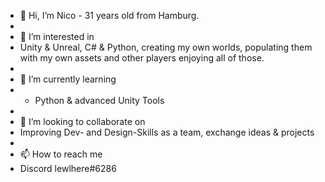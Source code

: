 - 👋 Hi, I’m Nico - 31 years old from Hamburg.
- 
- 👀 I’m interested in
- Unity & Unreal, C# & Python, creating my own worlds, populating them with my own assets and other players enjoying all of those.
- 
- 🌱 I’m currently learning
- - Python & advanced Unity Tools
- 
- 💞️ I’m looking to collaborate on
- Improving Dev- and Design-Skills as a team, exchange ideas & projects
- 
- 📫 How to reach me
- Discord lewlhere#6286

<!---
LewLHere/LewLHere is a ✨ special ✨ repository because its `README.md` (this file) appears on your GitHub profile.
You can click the Preview link to take a look at your changes.
--->
